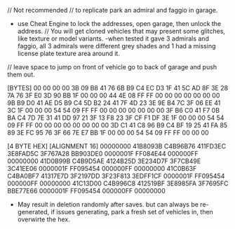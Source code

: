 // Not recommended
// to replicate park an admiral and faggio in garage. 
* use Cheat Engine to lock the addresses, open garage, then unlock the address.
// You will get cloned vehicles that may present some glitches, like texture or model variants. 
-when tested it gave 3 admirals and faggio, all 3 admirals were different grey shades and 1 had a missing license plate texture area around it.
 
// leave space to jump on front of vehicle go to back of garage and push them out.

[BYTES]
00 00 00 00 3B 09 B8 41 76 6B B9 C4 EC D3 1F 41 5C AD 8F 3E 28 7A 76 3F E0 3D 90 BB 1F 00 00 00 44 4E 08 FF FF 00 00 00 00 00 00 00 9B B9 D0 41 AE D5 B9 C4 5D B2 24 41 7F 4D 23 3E 9E B4 7C 3F 06 EE 41 3C 1F 00 00 00 54 54 09 FF FF 00 00 00 00 00 00 00 3F B6 C0 41 F7 0B BA C4 7D 7E 31 41 DD 97 21 3F 13 F8 23 3F CF F1 DF 3E 1F 00 00 00 54 54 09 FF FF 00 00 00 00 00 00 00 00 3D C1 41 C8 96 B9 C4 BF 19 25 41 FA 85 89 3E FC 95 76 3F 66 7E E7 BB 1F 00 00 00 54 54 09 FF FF 00 00 00

[4 BYTE HEX] [ALIGNMENT 16]
00000000 41B8093B C4B96B76 411FD3EC 
3E8FAD5C 3F767A28 BB903DE0 0000001F 
FF084E44 000000FF 00000000 41D0B99B 
C4B9D5AE 4124B25D 3E234D7F 3F7CB49E 
3C41EE06 0000001F FF095454 000000FF 
00000000 41C0B63F C4BA0BF7 41317E7D 
3F2197DD 3F23F813 3EDFF1CF 0000001F 
FF095454 000000FF 00000000 41C13D00 
C4B996C8 412519BF 3E8985FA 3F7695FC 
BBE77E66 0000001F FF095454 000000FF 
00000000

* May result in deletion randomly after saves.
 but can always be re-generated, if issues generating, park a fresh set of vehicles in, then overwirte the hex.
 
 